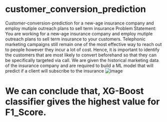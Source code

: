# customer_conversion_prediction
Customer-conversion-prediction  for a new-age insurance company and employ mutiple outreach plans to sell term insurance
Problem Statement: You are working for a new-age insurance company and employ mutiple outreach plans to sell term insurance to your customers. Telephonic marketing campaigns still remain one of the most effective way to reach out to people however they incur a lot of cost. Hence, it is important to identify the customers that are most likely to convert beforehand so that they can be specifically targeted via call. We are given the historical marketing data of the insurance company and are required to build a ML model that will predict if a client will subscribe to the insurance
![image](https://github.com/yuvarajrajdata/customer_conversion_prediction/assets/126889862/e4fc85c7-6f5e-405a-b2d2-fd49baf845fa)

# We can conclude that, XG-Boost classifier gives the highest value for F1_Score.

